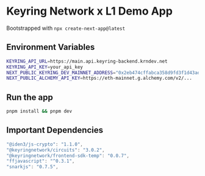 # Keyring Network x L1 Demo App

Bootstrapped with `npx create-next-app@latest`

## Environment Variables

```bash
KEYRING_API_URL=https://main.api.keyring-backend.krndev.net
KEYRING_API_KEY=your_api_key
NEXT_PUBLIC_KEYRING_DEV_MAINNET_ADDRESS="0x2eb474cffabca358d9fd3f1d43ad2b2dfb809b0e"
NEXT_PUBLIC_ALCHEMY_API_KEY=https://eth-mainnet.g.alchemy.com/v2/...
```

## Run the app

```bash
pnpm install && pnpm dev
```

## Important Dependencies

```js
"@iden3/js-crypto": "1.1.0",
"@keyringnetwork/circuits": "3.0.2",
"@keyringnetwork/frontend-sdk-temp": "0.0.7",
"ffjavascript": "^0.3.1",
"snarkjs": "0.7.5",
```
